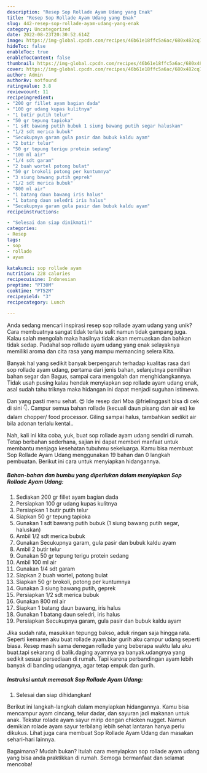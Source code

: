 ```yaml
---
description: "Resep Sop Rollade Ayam Udang yang Enak"
title: "Resep Sop Rollade Ayam Udang yang Enak"
slug: 442-resep-sop-rollade-ayam-udang-yang-enak
category: Uncategorized
date: 2022-08-23T20:30:52.614Z
image: https://img-global.cpcdn.com/recipes/46b61e18ffc5a6ac/680x482cq70/sop-rollade-ayam-udang-foto-resep-utama.jpg
hideToc: false
enableToc: true
enableTocContent: false
thumbnail: https://img-global.cpcdn.com/recipes/46b61e18ffc5a6ac/680x482cq70/sop-rollade-ayam-udang-foto-resep-utama.jpg
cover: https://img-global.cpcdn.com/recipes/46b61e18ffc5a6ac/680x482cq70/sop-rollade-ayam-udang-foto-resep-utama.jpg
author: Admin
authorAv: notfound
ratingvalue: 3.8
reviewcount: 11
recipeingredient:
- "200 gr fillet ayam bagian dada"
- "100 gr udang kupas kulitnya"
- "1 butir putih telur"
- "50 gr tepung tapioka"
- "1 sdt bawang putih bubuk 1 siung bawang putih segar haluskan"
- "1/2 sdt merica bubuk"
- "Secukupnya garam gula pasir dan bubuk kaldu ayam"
- "2 butir telur"
- "50 gr tepung terigu protein sedang"
- "100 ml air"
- "1/4 sdt garam"
- "2 buah wortel potong bulat"
- "50 gr brokoli potong per kuntumnya"
- "3 siung bawang putih geprek"
- "1/2 sdt merica bubuk"
- "800 ml air"
- "1 batang daun bawang iris halus"
- "1 batang daun seledri iris halus"
- "Secukupnya garam gula pasir dan bubuk kaldu ayam"
recipeinstructions:

- "Selesai dan siap dinikmati!"
categories:
- Resep
tags:
- sop
- rollade
- ayam

katakunci: sop rollade ayam 
nutrition: 228 calories
recipecuisine: Indonesian
preptime: "PT30M"
cooktime: "PT52M"
recipeyield: "3"
recipecategory: Lunch

---
```





Anda sedang mencari inspirasi resep sop rollade ayam udang yang unik? Cara membuatnya sangat tidak terlalu sulit namun tidak gampang juga. Kalau salah mengolah maka hasilnya tidak akan memuaskan dan bahkan tidak sedap. Padahal sop rollade ayam udang yang enak selayaknya memiliki aroma dan cita rasa yang mampu memancing selera Kita.





Banyak hal yang sedikit banyak berpengaruh terhadap kualitas rasa dari sop rollade ayam udang, pertama dari jenis bahan, selanjutnya pemilihan bahan segar dan Bagus, sampai cara mengolah dan menghidangkannya. Tidak usah pusing kalau hendak menyiapkan sop rollade ayam udang enak,      asal sudah tahu triknya maka hidangan ini dapat menjadi suguhan istimewa.














Dan yang pasti menu sehat. 😍 Ide resep dari Mba @frielinggasit bisa di cek di sini 👇. Campur semua bahan rollade (kecuali daun pisang dan air es) ke dalam chopper/ food processor. Giling sampai halus, tambahkan sedikit air bila adonan terlalu kental..






Nah, kali ini kita coba, yuk, buat sop rollade ayam udang sendiri di rumah. Tetap berbahan sederhana, sajian ini dapat memberi manfaat untuk membantu menjaga kesehatan tubuhmu sekeluarga. Kamu bisa membuat Sop Rollade Ayam Udang menggunakan 19 bahan dan 0 langkah pembuatan. Berikut ini cara untuk menyiapkan hidangannya.

<!--inarticleads1-->

##### Bahan-bahan dan bumbu yang diperlukan dalam menyiapkan Sop Rollade Ayam Udang:

1. Sediakan 200 gr fillet ayam bagian dada
1. Persiapkan 100 gr udang kupas kulitnya
1. Persiapkan 1 butir putih telur
1. Siapkan 50 gr tepung tapioka
1. Gunakan 1 sdt bawang putih bubuk (1 siung bawang putih segar, haluskan)
1. Ambil 1/2 sdt merica bubuk
1. Gunakan Secukupnya garam, gula pasir dan bubuk kaldu ayam
1. Ambil 2 butir telur
1. Gunakan 50 gr tepung terigu protein sedang
1. Ambil 100 ml air
1. Gunakan 1/4 sdt garam
1. Siapkan 2 buah wortel, potong bulat
1. Siapkan 50 gr brokoli, potong per kuntumnya
1. Gunakan 3 siung bawang putih, geprek
1. Persiapkan 1/2 sdt merica bubuk
1. Gunakan 800 ml air
1. Siapkan 1 batang daun bawang, iris halus
1. Gunakan 1 batang daun seledri, iris halus
1. Persiapkan Secukupnya garam, gula pasir dan bubuk kaldu ayam


Jika sudah rata, masukkan tepungg bakso, aduk ringan saja hingga rata. Seperti kemaren aku buat rollade ayam.biar gurih aku campur udang seperti biasa. Resep masih sama denegan rollade yang beberapa waktu lalu aku buat.tapi sekarang di balik.daging ayamnya ya banyak.udangnya yang sedikit sesuai persediaan di rumah. Tapi karena perbandingan ayam lebih banyak di banding udangnya, agar tetap empuk dan gurih. 

<!--inarticleads2-->

##### Instruksi untuk memasak Sop Rollade Ayam Udang:


1. Selesai dan siap dihidangkan!

Berikut ini langkah-langkah dalam menyiapkan hidangannya. Kamu bisa mencampur ayam cincang, telur dadar, dan sayuran jadi makanan untuk anak. Tekstur rolade ayam sayur mirip dengan chicken nugget. Namun demikian rolade ayam sayur terbilang lebih sehat lantaran hanya perlu dikukus. Lihat juga cara membuat Sop Rollade Ayam Udang dan masakan sehari-hari lainnya. 

Bagaimana? Mudah bukan? Itulah cara menyiapkan sop rollade ayam udang yang bisa anda praktikkan di rumah. Semoga bermanfaat dan selamat mencoba!
